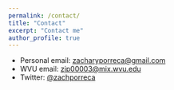 ```yaml
---
permalink: /contact/
title: "Contact"
excerpt: "Contact me"
author_profile: true
---
```



* Personal email: [zacharyporreca@gmail.com](mailto:zacharyporreca@gmail.com)
* WVU email: [zjp00003@mix.wvu.edu](mailto:zjp00003@mix.wvu.edu)
* Twitter: [@zachporreca](http://twitter.com/zachporreca)
<!--* Google Scholar: [author:geiger-r-stuart](https://scholar.google.com/citations?user=MW1djIkAAAAJ&hl=en&oi=sra)-->
